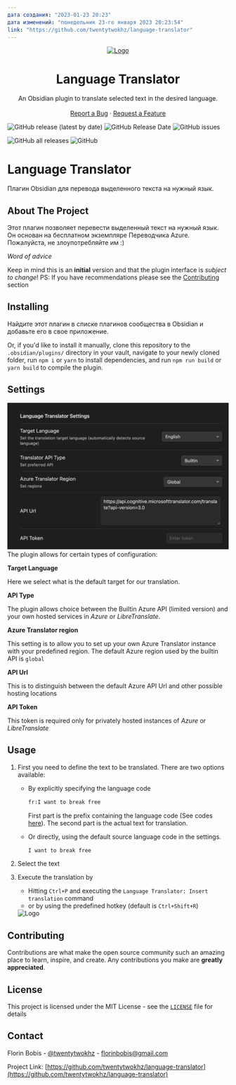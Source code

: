 ```yaml
---
дата создания: "2023-01-23 20:23"
дата изменений: "понедельник 23-го января 2023 20:23:54"
link: "https://github.com/twentytwokhz/language-translator"
---
```

<p align="center">
  <a href="https://github.com/twentytwokhz/language-translator">
    <img src="https://github.com/twentytwokhz/language-translator/raw/master/translator.png" alt="Logo" height=100>
  </a>
  <h1 align="center">Language Translator</h1>

  <p align="center">
    An Obsidian plugin to translate selected text in the desired language.
    <br />
    <br />
    <a href="https://github.com/twentytwokhz/language-translator/issues">Report a Bug</a>
    ·
    <a href="https://github.com/twentytwokhz/language-translator/issues">Request a Feature</a>
  </p>
</p>

![GitHub release (latest by date)](https://raw.githubusercontent.com/twentytwokhz/language-translator/master/https://img.shields.io/github/v/release/twentytwokhz/language-translator)
![GitHub Release Date](https://raw.githubusercontent.com/twentytwokhz/language-translator/master/https://img.shields.io/github/release-date/twentytwokhz/language-translator)
![GitHub issues](https://raw.githubusercontent.com/twentytwokhz/language-translator/master/https://img.shields.io/github/issues/twentytwokhz/language-translator)

![GitHub all releases](https://raw.githubusercontent.com/twentytwokhz/language-translator/master/https://img.shields.io/github/downloads/twentytwokhz/language-translator/total)
![GitHub](https://raw.githubusercontent.com/twentytwokhz/language-translator/master/https://img.shields.io/github/license/twentytwokhz/language-translator)

<!-- ABOUT THE PROJECT -->

# Language Translator

Плагин Obsidian для перевода выделенного текста на нужный язык.

## About The Project

Этот плагин позволяет перевести выделенный текст на нужный язык.
Он основан на бесплатном экземпляре Переводчика Azure. Пожалуйста, не злоупотребляйте им :)

_Word of advice_

Keep in mind this is an **initial** version and that the plugin interface is _subject to change_!
PS: If you have recommendations please see the [Contributing](##Contributing) section

## Installing

Найдите этот плагин в списке плагинов сообщества в Obsidian и добавьте его в свое приложение.

Or, if you'd like to install it manually, clone this repository to the `.obsidian/plugins/` directory in your vault, navigate to your newly cloned folder, run `npm i` or `yarn` to install dependencies, and run `npm run build` or `yarn build` to compile the plugin.

## Settings

![settings](https://raw.githubusercontent.com/twentytwokhz/language-translator/master/img/settings.jpg)
The plugin allows for certain types of configuration:

**Target Language**

Here we select what is the default target for our translation.

**API Type**

The plugin allows choice between the Builtin Azure API (limited version) and your own hosted services in *Azure* or *LibreTranslate*.

**Azure Translator region**

This setting is to allow you to set up your own Azure Translator instance with your predefined region.
The default Azure region used by the builtin API is `global`

**API Url**

This is to distinguish between the default Azure API Url and other possible hosting locations

**API Token**

This token is required only for privately hosted instances of *Azure* or *LibreTranslate*

<!-- USAGE EXAMPLES -->

## Usage

1. First you need to define the text to be translated. There are two options available:
   - By explicitly specifying the language code

     ```markdown
     fr:I want to break free
     ```
     First part is the prefix containing the language code (See codes [here](https://docs.microsoft.com/en-us/azure/cognitive-services/translator/language-support)). The second part is the actual text for translation.

   - Or directly, using the default source language code in the settings.

     ```markdown
     I want to break free
     ```
     
2. Select the text
3. Execute the translation by
   - Hitting `Ctrl+P` and executing the `Language Translator: Insert translation` command
   - or by using the predefined hotkey (default is `Ctrl+Shift+R`)
   <img src="img/language-translator-command.png" alt="Logo" height=100>

<!-- CONTRIBUTING -->
## Contributing

Contributions are what make the open source community such an amazing place to learn, inspire, and create. Any contributions you make are **greatly appreciated**.

## License

This project is licensed under the MIT License - see the [`LICENSE`](LICENSE) file for details

<!-- CONTACT -->

## Contact

Florin Bobis - [@twentytwokhz](https://github.com/twentytwokhz) - florinbobis@gmail.com

Project Link: [https://github.com/twentytwokhz/language-translator](https://github.com/twentytwokhz/language-translator)
